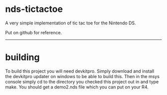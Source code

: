 nds-tictactoe
=============

A very simple implementation of tic tac toe for the Nintendo DS.

Put on github for reference.

--------
building
========

To build this project you will need devkitpro. Simply download and 
install the devkitpro updater on windows to be able to build this.
Then in the msys console simply cd to the directory you checked
this project out in and type make. You should get a demo2.nds file
which you can put on your R4.
